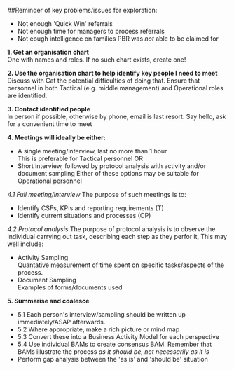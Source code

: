 ##Reminder of key problems/issues for exploration:
+ Not enough 'Quick Win' referrals
+ Not enough time for managers to process referrals
+ Not eough intelligence on families PBR was *not* able to be claimed for

**1. Get an organisation chart**</br>
One with names and roles.  If no such chart exists, create one!

**2. Use the organisation chart to help identify key people I need to meet**</br>
Discuss with Cat the potential difficulties of doing that.  Ensure that personnel in both Tactical (e.g. middle management) and Operational roles are identified.

**3. Contact identified people**</br>
In person if possible, otherwise by phone, email is last resort.
Say hello, ask for a convenient time to meet

**4. Meetings will ideally be either:**</br>
+ A single meeting/interview, last no more than 1 hour</br>
This is preferable for Tactical personnel
OR</br>
+ Short interview, followed by protocol analysis with activity and/or document sampling
Either of these options may be suitable for Operational personnel

*4.1 Full meeting/interview*
The purpose of such meetings is to:</br>
+ Identify CSFs, KPIs and reporting requirements (T)
+ Identify current situations and processes (OP)

*4.2 Protocol analysis*
The purpose of protocol analysis is to observe the individual carrying out task, describing each step as they perfor it,
This may well include:</br>
+ Activity Sampling</br>
Quantative measurement of time spent on specific tasks/aspects of the process.
+ Document Sampling</br>
Examples of forms/documents used

**5. Summarise and coalesce**
+ 5.1 Each person's interview/sampling should be written up immediately/ASAP afterwards.
+ 5.2 Where appropriate, make a rich picture or mind map
+ 5.3 Convert these into a Business Activity Model for each perspective
+ 5.4 Use individual BAMs to create consensus BAM.  Remember that BAMs illustrate the process *as it should be, not necessarily as it is*
+ Perform gap analysis between the 'as is' and 'should be' situation
